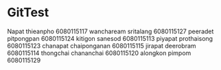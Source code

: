 # GitTest
Napat thieanpho 6080115117
wanchaream sritalang 6080115127
peeradet pitpongpan 6080115124
kitigon sanesod 6080115113
piyapat prothaisong 6080115123
chanapat chaiponganan 6080115115
jirapat deerobram 6080115114
thongchai chananchai 6080115120
alongkon pimpom 6080115129
